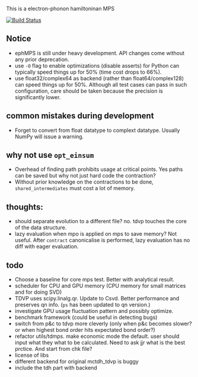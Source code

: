 This is a electron-phonon hamiltoninan MPS

[![Build Status](https://travis-ci.org/jjren/ephMPS.svg?branch=wtli-develop)](https://travis-ci.org/jjren/ephMPS)

## Notice
* ephMPS is still under heavy development. API changes come without any prior deprecation.
* use `-O` flag to enable optimizations (disable asserts) for Python can typically speed
things up for 50% (time cost drops to 66%).
* use float32/complex64 as backend (rather than float64/complex128) can speed things up for 50%. Although all test cases can pass
in such configuration, care should be taken because the precision is significantly lower.


## common mistakes during development

* Forget to convert from float datatype to complext datatype. Usually NumPy will issue a warning.

## why not use `opt_einsum`
* Overhead of finding path prohibits usage at critical points. Yes paths can be saved
but why not just hard code the contraction?
* Without prior knowledge on the contractions to be done, `shared_intermediates` must cost
a lot of memory.

## thoughts:
* should separate evolution to a different file? no. tdvp touches the core of the data structure.
* lazy evaluation when mpo is applied on mps to save memory? Not useful. After `contract` canonicalise is performed,
lazy evaluation has no diff with eager evaluation.

## todo
* Choose a baseline for core mps test. Better with analytical result.
* scheduler for CPU and GPU memory (CPU memory for small matrices and for doing SVD)
* TDVP uses scipy.linalg.qr. Update to Csvd. Better performance and preserves qn info. (`ps` has been updated to qn version.)
* investigate GPU usage fluctuation pattern and possibly optimize.
* benchmark framework (could be useful in detecting bugs)
* switch from p&c to tdvp more cleverly (only when p&c becomes slower? 
or when highest bond order hits expectated bond order?)
* refactor utils/tdmps. make economic mode the default. user should input what they
what to be calculated. Need to ask jjr what is the best prctice. And start from chk file?
* license of libs
* different backend for original mctdh_tdvp is buggy
* include the tdh part with backend
